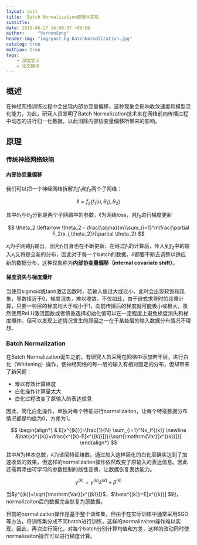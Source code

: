 ```yaml
---
layout: post
title:  Batch Normalization原理与实现
subtitle: 
date: 2018-06-27 16:09:37 +08:00
author:     "VernonSong"
header-img: "img/post-bg-batchNormalization.jpg"
catalog: true
mathjax: true
tags:
    - 深度学习
    - 论文翻译
---
```


## 概述
在神经网络训练过程中会出现内部协变量偏移，这种现象会影响收敛速度和模型泛化能力，为此，研究人员发明了Batch Normalization技术来在网络前向传播过程中动态的进行归一化数据，以此消除内部协变量偏移所带来的影响。

## 原理
### 传统神经网络缺陷
#### 内部协变量偏移
我们可以把一个神经网络拆解为$f_1$和$f_2$两个子网络：

$$
\ell =f_2(f_1(u,\theta_1),\theta_2)
$$

其中$\theta_1$与$\theta_2$分别是两个子网络中的参数，$\ell$为网络loss，对$f_2$进行梯度更新

$$
\theta_2 \leftarrow \theta_2 - \frac{\alpha}{m}\sum_{i=1}^m\frac{\partial F_2(x_i,\theta_2)}{\partial \theta_2}
$$

$x_i$为子网络$f_1$输出，因为$f_1$自身也在不断更新，在经过$f_1$的计算后，传入到$f_2$中的输入$x_i$又将是全新的分布，因此对于每一个batch的数据，$\theta$都要不断去调整以适应新的数据分布，这种现象称为**内部协变量偏移（internal covariate shift）**。

#### 梯度消失与梯度爆炸
当使用sigmoid或tanh激活函数时，若输入值过大或过小，此时会出现软饱和现象，导数接近于0，梯度消失，难以收敛。不仅如此，由于链式求导时的连乘计算，只要一些层的梯度均大于或小于1，向前传播后的梯度就可能极小或极大。虽然使用ReLU激活函数或者慎重选择初始化值可以在一定程度上避免梯度消失和梯度爆炸。但可以发现上述情况发生的原因之一在于某些层的输入数据分布情况不理想。

### Batch Normalization
在Batch Normalization诞生之前，有研究人员采用在网络中添加若干层，进行白化（Whitening）操作，使神经网络的每一层的输入有相对固定的分布，但却带来了新问题：

- 难以有效计算梯度
- 白化操作计算量太大
- 白化过程改变了原输入的表达信息

因此，简化白化操作，单独对每个特征进行normalizaiton，让每个特征数据分布情况都是均值为0，方差为1。

$$
\begin{align*}
& E[x^{(k)}]=\frac{1}{N} \sum_{i=1}^Nx_i^{(k)}
\newline &\hat{x}^{(k)}=\frac{x^{(k)-E[x^{(k)}]}}{\sqrt{\mathrm{Var}[x^{(k)}]}}
\end{align*}
$$

其中$N$为样本总数，$k$为该层特征维数。通过加入这样简化的白化层确实达到了加速收敛的效果，但这样的normalizaiton操作依然改变了原输入的表达信息。因此还需再添由可学习的参数控制的线性变换，让数据恢复表达能力。

$$
y^{(k)}=\gamma^{(k)} \hat{x}^{(k)} + \beta^{(k)} 
$$

当$y^{(k)}=\sqrt{\mathrm{Var}[x^{(k)}]}$，$\beta^{(k)}=E[x^{(k)}] $时，normalizaiton后的数据完全恢复为原数据。

目前的normalizaiton操作是基于整个训练集，但由于在实际训练中通常采用SGD等方法，将训练集分成不同batch进行训练，这样的normalizaiton操作难以实现。因此，再次进行简化，对每个batch分别计算均值和方差，这样的改动同时使normalizaiton操作可以进行梯度计算。


